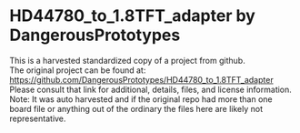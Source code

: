 
# HD44780_to_1.8TFT_adapter by DangerousPrototypes  
This is a harvested standardized copy of a project from github.  
The original project can be found at:  
https://github.com/DangerousPrototypes/HD44780_to_1.8TFT_adapter  
Please consult that link for additional, details, files, and license information.  
Note: It was auto harvested and if the original repo had more than one board file or anything out of the ordinary the files here are likely not representative.  
    